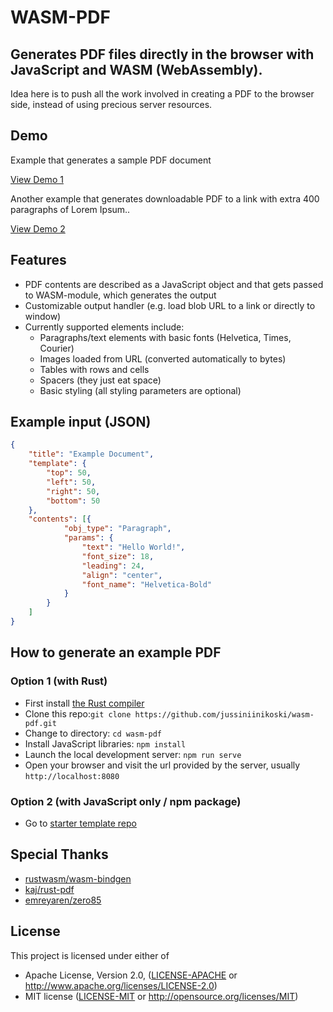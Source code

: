 # WASM-PDF
## Generates PDF files directly in the browser with JavaScript and WASM (WebAssembly).

Idea here is to push all the work involved in creating a PDF to the browser side, instead of using precious server resources.

## Demo

Example that generates a sample PDF document

<a href="https://jussiniinikoski.github.io/wasm-pdf-demo/" target="_blank">View Demo 1</a>

Another example that generates downloadable PDF to a link with extra 400 paragraphs of Lorem Ipsum..

<a href="https://jussiniinikoski.github.io/wasm-pdf-demo/example2.html" target="_blank">View Demo 2</a>

## Features

* PDF contents are described as a JavaScript object and that gets passed to WASM-module, which generates the output
* Customizable output handler (e.g. load blob URL to a link or directly to window)
* Currently supported elements include:
  * Paragraphs/text elements with basic fonts (Helvetica, Times, Courier)
  * Images loaded from URL (converted automatically to bytes)
  * Tables with rows and cells
  * Spacers (they just eat space)
  * Basic styling (all styling parameters are optional)

## Example input (JSON)

```json
{
    "title": "Example Document",
    "template": {
        "top": 50,
        "left": 50,
        "right": 50,
        "bottom": 50
    },
    "contents": [{
            "obj_type": "Paragraph",
            "params": {
                "text": "Hello World!",
                "font_size": 18,
                "leading": 24,
                "align": "center",
                "font_name": "Helvetica-Bold"
            }
        }
    ]
}
```

## How to generate an example PDF

### Option 1 (with Rust)
* First install [the Rust compiler](https://www.rust-lang.org)
* Clone this repo:```git clone https://github.com/jussiniinikoski/wasm-pdf.git```
* Change to directory: ```cd wasm-pdf```
* Install JavaScript libraries: ```npm install```
* Launch the local development server: ```npm run serve```
* Open your browser and visit the url provided by the server, usually ```http://localhost:8080```

### Option 2 (with JavaScript only / npm package)
* Go to [starter template repo](https://github.com/jussiniinikoski/wasm-pdf-app/)

## Special Thanks

* [rustwasm/wasm-bindgen](https://github.com/rustwasm/wasm-bindgen)
* [kaj/rust-pdf](https://github.com/kaj/rust-pdf)
* [emreyaren/zero85](https://github.com/emreyaren/zero85)

## License

This project is licensed under either of

 * Apache License, Version 2.0, ([LICENSE-APACHE](LICENSE-APACHE) or
   http://www.apache.org/licenses/LICENSE-2.0)
 * MIT license ([LICENSE-MIT](LICENSE-MIT) or
   http://opensource.org/licenses/MIT)
